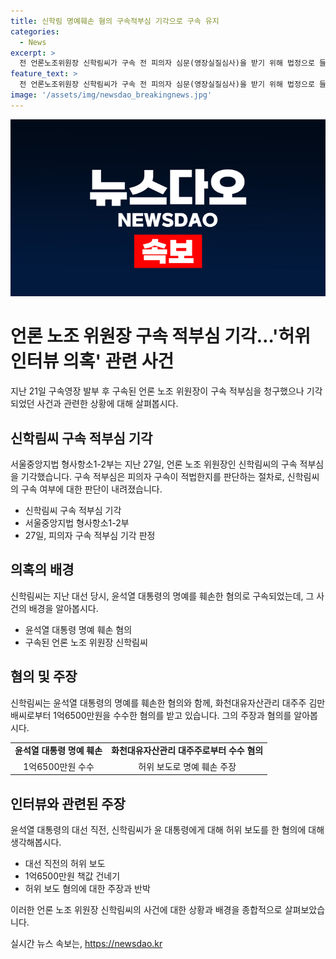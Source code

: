 ```yaml
---
title: 신학림 명예훼손 혐의 구속적부심 기각으로 구속 유지
categories:
  - News
excerpt: >
  전 언론노조위원장 신학림씨가 구속 전 피의자 심문(영장실질심사)을 받기 위해 법정으로 들어가고, 혐의인 허위 인터뷰로 윤석열 대통령의 명예를 훼손한 혐의를 받아 구속 적법성을 요청했지만 기각됐다. 신 전 위원장은 명예훼손, 배임수재, 공갈, 청탁금지법 위반 등 혐의를 받으며, 허위 보도 대가를 받은 혐의를 부인하고 있다.
feature_text: >
  전 언론노조위원장 신학림씨가 구속 전 피의자 심문(영장실질심사)을 받기 위해 법정으로 들어가고, 혐의인 허위 인터뷰로 윤석열 대통령의 명예를 훼손한 혐의를 받아 구속 적법성을 요청했지만 기각됐다. 신 전 위원장은 명예훼손, 배임수재, 공갈, 청탁금지법 위반 등 혐의를 받으며, 허위 보도 대가를 받은 혐의를 부인하고 있다.
image: '/assets/img/newsdao_breakingnews.jpg'
---
```


<p><img src="/assets/img/newsdao_breakingnews.jpg" alt="koreaapp 속보" /></p>

<h1>언론 노조 위원장 구속 적부심 기각…'허위 인터뷰 의혹' 관련 사건</h1>

<p data-ke-size="size16">지난 21일 구속영장 발부 후 구속된 언론 노조 위원장이 구속 적부심을 청구했으나 기각되었던 사건과 관련한 상황에 대해 살펴봅시다.</p>

<h2 data-ke-size="size26">신학림씨 구속 적부심 기각</h2>

<p data-ke-size="size16">서울중앙지법 형사항소1-2부는 지난 27일, 언론 노조 위원장인 신학림씨의 구속 적부심을 기각했습니다. 구속 적부심은 피의자 구속이 적법한지를 판단하는 절차로, 신학림씨의 구속 여부에 대한 판단이 내려졌습니다.</p>

<ul>
  <li>신학림씨 구속 적부심 기각</li>
  <li>서울중앙지법 형사항소1-2부</li>
  <li>27일, 피의자 구속 적부심 기각 판정</li>
</ul>

<h2 data-ke-size="size26">의혹의 배경</h2>

<p data-ke-size="size16">신학림씨는 지난 대선 당시, 윤석열 대통령의 명예를 훼손한 혐의로 구속되었는데, 그 사건의 배경을 알아봅시다.</p>

<ul>
  <li>윤석열 대통령 명예 훼손 혐의</li>
  <li>구속된 언론 노조 위원장 신학림씨</li>
</ul>

<h2 data-ke-size="size26">혐의 및 주장</h2>

<p data-ke-size="size16">신학림씨는 윤석열 대통령의 명예를 훼손한 혐의와 함께, 화천대유자산관리 대주주 김만배씨로부터 1억6500만원을 수수한 혐의를 받고 있습니다. 그의 주장과 혐의를 알아봅시다.</p>

<table>
  <tr>
    <td style="text-align: center; height: 17px;"><b>윤석열 대통령 명예 훼손</b></td>
    <td style="text-align: center; height: 17px;"><b>화천대유자산관리 대주주로부터 수수 혐의</b></td>
  </tr>
  <tr>
    <td style="text-align: center; height: 17px;">1억6500만원 수수</td>
    <td style="text-align: center; height: 17px;">허위 보도로 명예 훼손 주장</td>
  </tr>
</table>

<h2 data-ke-size="size26">인터뷰와 관련된 주장</h2>

<p data-ke-size="size16">윤석열 대통령의 대선 직전, 신학림씨가 윤 대통령에게 대해 허위 보도를 한 혐의에 대해 생각해봅시다.</p>

<ul>
  <li>대선 직전의 허위 보도</li>
  <li>1억6500만원 책값 건네기</li>
  <li>허위 보도 혐의에 대한 주장과 반박</li>
</ul>

<p data-ke-size="size16">이러한 언론 노조 위원장 신학림씨의 사건에 대한 상황과 배경을 종합적으로 살펴보았습니다.</p>
실시간 뉴스 속보는, <a href="https://newsdao.kr" rel="dofollow">https://newsdao.kr</a>


